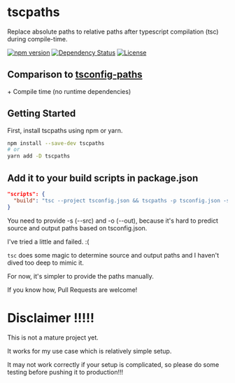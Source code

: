# tscpaths
Replace absolute paths to relative paths after typescript compilation (tsc) during compile-time.

[![npm version](https://badge.fury.io/js/tscpaths.svg)](https://badge.fury.io/js/tscpaths)
[![Dependency Status](https://david-dm.org/joonhocho/tscpaths.svg)](https://david-dm.org/joonhocho/tscpaths)
[![License](http://img.shields.io/:license-mit-blue.svg)](http://doge.mit-license.org)

## Comparison to [tsconfig-paths](https://github.com/dividab/tsconfig-paths)
\+ Compile time (no runtime dependencies)

## Getting Started
First, install tscpaths using npm or yarn.

```sh
npm install --save-dev tscpaths
# or
yarn add -D tscpaths
```

## Add it to your build scripts in package.json
```json
"scripts": {
  "build": "tsc --project tsconfig.json && tscpaths -p tsconfig.json -s ./src -o ./out",
}
```
You need to provide -s (--src) and -o (--out), because it's hard to predict source and output paths based on tsconfig.json.

I've tried a little and failed. :(

`tsc` does some magic to determine source and output paths and I haven't dived too deep to mimic it.

For now, it's simpler to provide the paths manually.

If you know how, Pull Requests are welcome!


# Disclaimer !!!!!
This is not a mature project yet.

It works for my use case which is relatively simple setup.

It may not work correctly if your setup is complicated, so please do some testing before pushing it to production!!!

